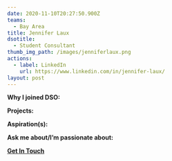 ```yaml
---
date: 2020-11-10T20:27:50.900Z
teams:
  - Bay Area
title: Jennifer Laux
dsotitle:
  - Student Consultant
thumb_img_path: /images/jenniferlaux.png
actions:
  - label: LinkedIn
    url: https://www.linkedin.com/in/jennifer-laux/
layout: post
---
```

**Why I joined DSO:**

**Projects:**

**Aspiration(s):**

**Ask me about/I’m passionate about:** 

**[Get In Touch](mailto:jenniferlaux@dsoglobal.org)**